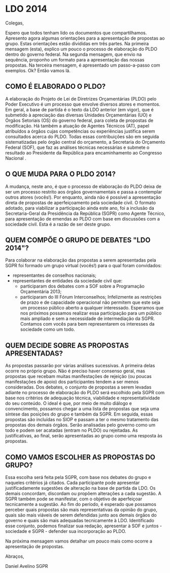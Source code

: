 # LDO 2014

Colegas,
 
Espero que todos tenham lido os documentos que compartilhamos. Apresento agora algumas orientações para a apresentação de propostas ao grupo. Estas orientações estão divididas em três partes. Na primeira mensagem (esta), explico um pouco o processo de elaboração do PLDO dentro do governo federal. Na segunda mensagem, que envio na sequência, proponho um formato para a apresentação das nossas propostas. Na terceira mensagem, é apresentado um passo-a-passo com exemplos. Ok? Então vamos lá.

## COMO É ELABORADO O PLDO?
A elaboração do Projeto de Lei de Diretrizes Orçamentárias (PLDO) pelo Poder Executivo é um processo que envolve diversos atores e momentos. Em geral, a base de partida é o texto da LDO anterior (em vigor), que é submetido à apreciação das diversas Unidades Orçamentárias (UO) e Órgãos Setoriais (OS) do governo federal, para coleta de propostas de modificação. Há também a atuação de Agentes Técnicos (AT), papel atribuídos a órgãos cujas competências ou experiências justifica serem consultados acerca do PLDO. Todas essas contribuições são em seguida sistematizadas pelo órgão central do orçamento, a Secretaria do Orçamento Federal (SOF), que faz as análises técnicas necessárias e submete o resultado ao Presidente da República para encaminhamento ao Congresso Nacional .

## O QUE MUDA PARA O PLDO 2014?
A mudança, neste ano, é que o processo de elaboração do PLDO deixa de ser um processo restrito aos órgãos governamentais e passa a contemplar outros atores (vocês!). Por enquanto, ainda não é possível a apresentação direta de propostas de aperfeiçoamento pela sociedade civil. O formato adotado, para viabilizar a participação ainda este ano, foi a inclusão da Secretaria-Geral da Presidência da República (SGPR) como Agente Técnico, para apresentação de emendas ao PLDO com base em discussões com a sociedade civil. Esta é a razão de ser deste grupo.

## QUEM COMPÕE O GRUPO  DE DEBATES "LDO 2014"?
Para colaborar na elaboração das propostas a serem apresentadas pela SGPR foi formado um grupo virtual (vocês!) para o qual foram convidados:
* representantes de conselhos nacionais;
* representantes de entidades da sociedade civil que:
	* participaram dos debates com a SOF sobre a Programação Orçamentária 2013;
	* participaram do III Fórum Interconselhos;
Infelizmente as restrições de prazo e de capacidade operacional não permitem que este seja um processo público aberto a qualquer interessado. Esperamos que nos próximos possamos realizar essa participação para um público mais ampliado e sem a necessidade de intermediação da SGPR. Contamos com vocês para bem representarem os interesses da sociedade como um todo.

## QUEM DECIDE SOBRE AS PROPOSTAS APRESENTADAS?
As propostas passarão por várias análises sucessivas. A primeira delas ocorre no próprio grupo. Não é preciso haver consenso geral, mas propostas que recebam muitas manifestações de rejeição (ou poucas manifestações de apoio) dos participantes tendem a ser menos consideradas. Dos debates, o conjunto de propostas a serem levadas adiante no processo de elaboração do PLDO será escolhido pela SGPR com base nos critérios de adequação técnica, viabilidade e representatividade do seu conteúdo. O ideal é que, por meio de muito diálogo e convencimento, possamos chegar a uma lista de propostas que seja uma síntese das posições do grupo e também da SGPR. Em seguida, essas propostas são incluídas no SIOP e passam a ter o mesmo tratamento das propostas dos demais órgãos. Serão analisadas pelo governo como um todo e podem ser acatadas (entram no PLDO) ou rejeitadas. As justificativas, ao final, serão apresentadas ao grupo como uma resposta às propostas.

## COMO VAMOS ESCOLHER AS PROPOSTAS DO GRUPO?
Essa escolha será feita pela SGPR, com base nos debates do grupo e naqueles critérios já citados. Cada participante pode apresentar justificadamente  sugestões de alteração na base de partida da LDO. Os demais concordam, discordam ou propõem alterações a cada sugestão. A SGPR também pode se manifestar, com o objetivo de aperfeiçoar tecnicamente a sugestão. Ao fim do período, é esperado que possamos perceber quais propostas são mais representativas da opinião do grupo, quais são mais viáveis de serem defendidas junto aos demais órgãos do governo e quais são mais adequadas tecnicamente à LDO. Identificado esse conjunto, podemos finalizar sua redação, apresentar à SOF e juntos - sociedade e SGPR - defender sua incorporação ao PLDO.

Na próxima mensagem vamos detalhar um pouco mais como ocorre a apresentação de propostas.

Abraços,
 
Daniel  Avelino
SGPR
